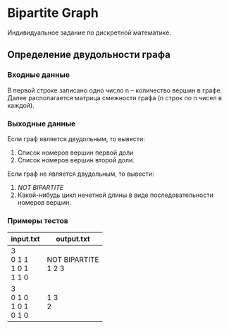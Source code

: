 # Bipartite Graph
Индивидуальное задание по дискретной математике.

## Определение двудольности графа

### Входные данные 
В первой строке записано одно число n – количество вершин в графе.<br>
Далее располагается матрица смежности графа (n строк по n чисел в каждой).

### Выходные данные

Если граф является двудольным, то вывести:
1. Список номеров вершин первой доли
2. Список номеров вершин второй доли. 


Если граф не является двудольным, то вывести:
1. *NOT BIPARTITE*
2. Какой-нибудь цикл нечетной длины в виде последовательности номеров вершин.

### Примеры тестов
| input.txt                    | output.txt             |
|------------------------------|------------------------|
| 3<br>0 1 1<br>1 0 1<br>1 1 0 | NOT BIPARTITE<br>1 2 3 |
| 3<br>0 1 0<br>1 0 1<br>0 1 0 | 1 3<br>2               |

